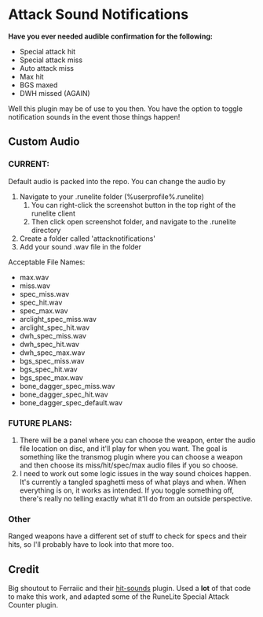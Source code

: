 # Attack Sound Notifications
**Have you ever needed audible confirmation for the following:**
* Special attack hit
* Special attack miss
* Auto attack miss
* Max hit
* BGS maxed
* DWH missed (AGAIN)

Well this plugin may be of use to you then. You have the option to toggle notification sounds in the event those things happen!

## Custom Audio
### CURRENT:
Default audio is packed into the repo. You can change the audio by 

1. Navigate to your .runelite folder (%userprofile%\.runelite\)
    1. You can right-click the screenshot button in the top right of the runelite client
    2. Then click open screenshot folder, and navigate to the .runelite directory
2. Create a folder called 'attacknotifications'
3. Add your sound .wav file in the folder

Acceptable File Names:
* max.wav
* miss.wav
* spec_miss.wav
* spec_hit.wav
* spec_max.wav
* arclight_spec_miss.wav
* arclight_spec_hit.wav
* dwh_spec_miss.wav
* dwh_spec_hit.wav
* dwh_spec_max.wav
* bgs_spec_miss.wav
* bgs_spec_hit.wav
* bgs_spec_max.wav
* bone_dagger_spec_miss.wav
* bone_dagger_spec_hit.wav
* bone_dagger_spec_default.wav

### FUTURE PLANS:
1. There will be a panel where you can choose the weapon, enter the audio file location on disc, and it'll play for when you want. The goal is something like the transmog plugin where you can choose a weapon and then choose its miss/hit/spec/max audio files if you so choose.
2. I need to work out some logic issues in the way sound choices happen. It's currently a tangled spaghetti mess of what plays and when. When everything is on, it works as intended. If you toggle something off, there's really no telling exactly what it'll do from an outside perspective.

### Other
Ranged weapons have a different set of stuff to check for specs and their hits, so I'll probably have to look into that more too.

## Credit
Big shoutout to Ferraiic and their [hit-sounds](https://github.com/Hit-Sounds/hit-sounds) plugin. Used a **lot** of that code to make this work, and adapted some of the RuneLite Special Attack Counter plugin.